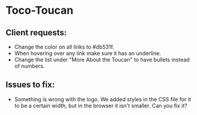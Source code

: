 # Toco-Toucan

## Client requests:

+ Change the color on all links to #db531f.<!--done-->
+ When hovering over any link make sure it has an underline.<!--done-->
+ Change the list under "More About the Toucan" to have bullets instead of numbers. <!-- done-->

## Issues to fix:

+ Something is wrong with the logo. We added styles in the CSS file for it to be a certain width, but in the browser it isn't smaller. Can you fix it?<!--I think I did this correctly, it was my understanding that the logo should be the same size set in the styles on all displays rather than changing from desktop to mobile-->
